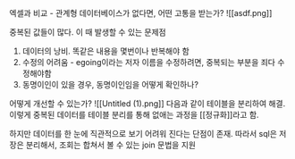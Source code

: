 엑셀과 비교 - 관계형 데이터베이스가 없다면, 어떤 고통을 받는가?
![[asdf.png]]

중복된 값들이 많다. 이 때 발생할 수 있는 문제점

1. 데이터의 낭비. 똑같은 내용을 몇번이나 반복해야 함
2. 수정의 어려움 - egoing이라는 저자 이름을 수정하려면, 중복되는 부분을 죄다 수정해야함
3. 동명이인이 있을 경우, 동명이인임을 어떻게 확인하나?

어떻게 개선할 수 있는가?
![[Untitled (1).png]]
다음과 같이 테이블을 분리하여 해결. 이렇게 중복된 데이터를 테이블 분리를 통해 없애는 과정을 [[정규화]]라고 함.

하지만 데이터를 한 눈에 직관적으로 보기 어려워 진다는 단점이 존재. 따라서 sql은 저장은 분리해서, 조회는 합쳐서 볼 수 있는 join 문법을 지원